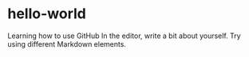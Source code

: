 # hello-world
Learning how to use GitHub
In the editor, write a bit about yourself. Try using different Markdown elements.
